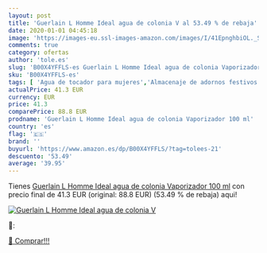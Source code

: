 ```yaml
---
layout: post
title: 'Guerlain L Homme Ideal agua de colonia V al 53.49 % de rebaja'
date: 2020-01-01 04:45:18
image: 'https://images-eu.ssl-images-amazon.com/images/I/41EpnghbiOL._SL400_.jpg'
comments: true
category: ofertas
author: 'tole.es'
slug: 'B00X4YFFLS-es Guerlain L Homme Ideal agua de colonia Vaporizador 100 ml'
sku: 'B00X4YFFLS-es'
tags: [ 'Agua de tocador para mujeres','Almacenaje de adornos festivos','Almacenamiento y organización','Belleza','Fragancias para mujeres','Hogar y cocina','Iluminación','Iluminación de interior','Iluminación decorativa y para usos específicos de interior','Juguetes','Juguetes electrónicos','Juguetes y juegos','Perfumes y fragancias','Velas eléctricas y LED','Videojuegos para niños','agua','colonia','de', ]
actualPrice: 41.3 EUR
currency: EUR
price: 41.3
comparePrice: 88.8 EUR
prodname: 'Guerlain L Homme Ideal agua de colonia Vaporizador 100 ml'
country: 'es'
flag: '🇪🇸'
brand: ''
buyurl: 'https://www.amazon.es/dp/B00X4YFFLS/?tag=tolees-21'
descuento: '53.49'
average: '39.95'
---
```


Tienes [Guerlain L Homme Ideal agua de colonia Vaporizador 100 ml](https://www.amazon.es/dp/B00X4YFFLS/?tag=tolees-21) con precio final de  41.3 EUR (original: 88.8 EUR) (53.49 %  de rebaja) aqui!

[![Guerlain L Homme Ideal agua de colonia V](https://images-eu.ssl-images-amazon.com/images/I/41EpnghbiOL._SL400_.jpg)](https://www.amazon.es/dp/B00X4YFFLS/?tag=tolees-21)

🔎:


[🛒 Comprar!!!](https://www.amazon.es/dp/B00X4YFFLS/?tag=tolees-21)
